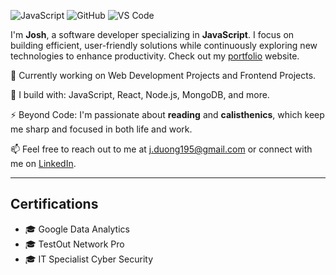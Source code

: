 ![JavaScript](https://img.shields.io/badge/JavaScript-F7DF1E?style=for-the-badge&logo=javascript&logoColor=black)
![GitHub](https://img.shields.io/badge/GitHub-181717?style=for-the-badge&logo=github&logoColor=white)
![VS Code](https://img.shields.io/badge/VS%20Code-007ACC?style=for-the-badge&logo=visual-studio-code&logoColor=white)


I'm **Josh**, a software developer specializing in **JavaScript**. I focus on building efficient, user-friendly solutions while continuously exploring new technologies to enhance productivity. Check out my [portfolio](https://jduong195.netlify.app/) website.

🏢 Currently working on Web Development Projects and Frontend Projects.

🧰 I build with: JavaScript, React, Node.js, MongoDB, and more.

⚡ Beyond Code: I'm passionate about **reading** and **calisthenics**, which keep me sharp and focused in both life and work.

📫 Feel free to reach out to me at [j.duong195@gmail.com](mailto:j.duong195@gmail.com) or connect with me on [LinkedIn](https://www.linkedin.com/in/j-duong-199997321/).

---


## Certifications

- 🎓 Google Data Analytics
- 🎓 TestOut Network Pro
- 🎓 IT Specialist Cyber Security

